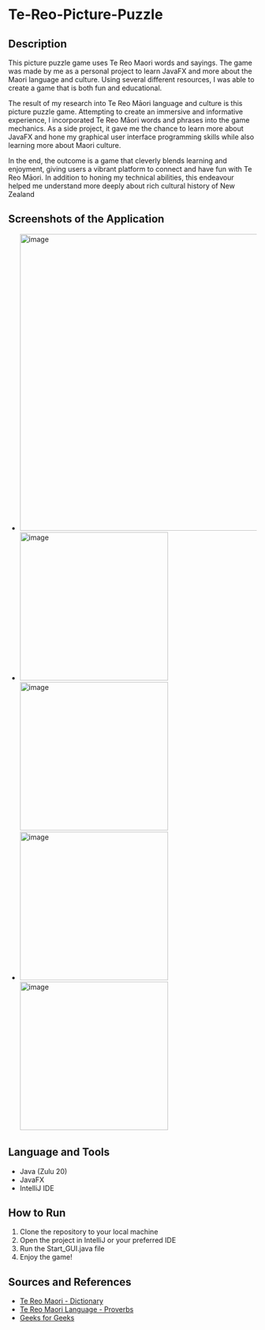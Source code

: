 # Te-Reo-Picture-Puzzle 

## Description 
This picture puzzle game uses Te Reo Maori words and sayings. The game was made by me as a personal project to learn JavaFX and more about the Maori language and culture. Using several different resources, I was able to create a game that is both fun and educational.

The result of my research into Te Reo Māori language and culture is this picture puzzle game. Attempting to create an immersive and informative experience, I incorporated Te Reo Māori words and phrases into the game mechanics. As a side project, it gave me the chance to learn more about JavaFX and hone my graphical user interface programming skills while also learning more about Maori culture.

In the end, the outcome is a game that cleverly blends learning and enjoyment, giving users a vibrant platform to connect and have fun with Te Reo Māori. In addition to honing my technical abilities, this endeavour helped me understand more deeply about rich cultural history of New Zealand

## Screenshots of the Application 
- <img width="600" alt="image" src="https://github.com/neerajpatel1234/Te-Reo-Picture-Puzzle/assets/114114241/27a0e125-5e94-4c8c-b5e3-105078bc73a0">
- <img width="300" alt="image" src="https://github.com/neerajpatel1234/Te-Reo-Picture-Puzzle/assets/114114241/02653305-9685-491f-b3bc-38694a881fb6"> <img width="300" alt="image" src="https://github.com/neerajpatel1234/Te-Reo-Picture-Puzzle/assets/114114241/45619bd1-8448-4683-a5d8-2ebc8b179223">
- <img width="300" alt="image" src="https://github.com/neerajpatel1234/Te-Reo-Picture-Puzzle/assets/114114241/601dd228-e157-4878-8aea-878d72442ee3"> <img width="300" alt="image" src="https://github.com/neerajpatel1234/Te-Reo-Picture-Puzzle/assets/114114241/c8be0b97-eb6e-48de-b885-31112919f27a">






## Language and Tools 
- Java (Zulu 20)
- JavaFX
- IntelliJ IDE 

## How to Run 
1. Clone the repository to your local machine
2. Open the project in IntelliJ or your preferred IDE
3. Run the Start_GUI.java file
4. Enjoy the game!

## Sources and References 
* [Te Reo Maori - Dictionary](https://www.maoridictionary.co.nz/)
* [Te Reo Maori Language - Proverbs](https://www.maorilanguage.net/maori-proverbs)
* [Geeks for Geeks](https://www.geeksforgeeks.org/memory-game-in-java/)
